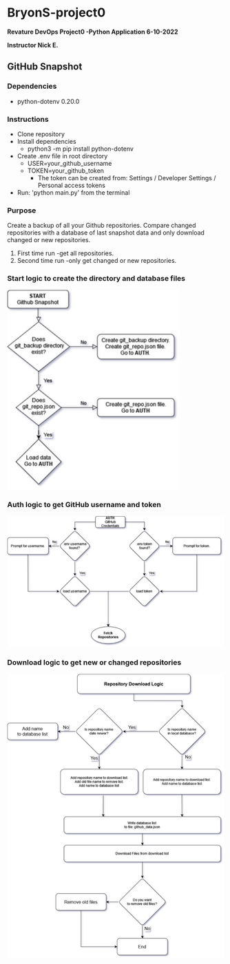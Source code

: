 # BryonS-project0

**Revature DevOps Project0 -Python Application 6-10-2022**

**Instructor Nick E.**

## GitHub Snapshot

### Dependencies

- python-dotenv 0.20.0
<!-- - requests 2.28.0 -->

### Instructions

- Clone repository
- Install dependencies
  - python3 -m pip install python-dotenv
- Create .env file in root directory
  - USER=your_github_username
  - TOKEN=your_github_token
    - The token can be created from: Settings / Developer Settings / Personal access tokens
- Run: 'python main.py' from the terminal

### Purpose

Create a backup of all your Github repositories. Compare changed repositories with a database of last snapshot data and only download changed or new repositories.

1. First time run -get all repositories.
2. Second time run -only get changed or new repositories.

### Start logic to create the directory and database files

<img src="images/start.jpg" alt="start logic to create the directory and database files" width="400px">

### Auth logic to get GitHub username and token

<img src="images/auth.jpg" alt="Auth logic to get GitHub username and token" width="800px">

### Download logic to get new or changed repositories

<img src="images/download.jpg" alt="Download logic to get new or changed repositories" width="800px">
